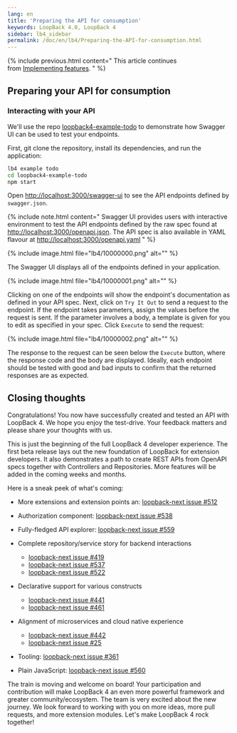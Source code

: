 ```yaml
---
lang: en
title: 'Preparing the API for consumption'
keywords: LoopBack 4.0, LoopBack 4
sidebar: lb4_sidebar
permalink: /doc/en/lb4/Preparing-the-API-for-consumption.html
---
```


{% include previous.html content=" This article continues
from [Implementing features](./Implementing-features.md).
" %}

## Preparing your API for consumption

### Interacting with your API

We'll use the repo
[loopback4-example-todo](https://github.com/strongloop/loopback-next/blob/master/examples/todo)
to demonstrate how Swagger UI can be used to test your endpoints.

First, git clone the repository, install its dependencies, and run the
application:

```sh
lb4 example todo
cd loopback4-example-todo
npm start
```

Open <http://localhost:3000/swagger-ui> to see the API endpoints defined by
`swagger.json`.

{% include note.html content="
Swagger UI provides users with interactive
environment to test the API endpoints defined by the raw spec found at
<http://localhost:3000/openapi.json>. The API spec is also available in YAML
flavour at <http://localhost:3000/openapi.yaml>
" %}

{% include image.html file="lb4/10000000.png" alt="" %}

The Swagger UI displays all of the endpoints defined in your application.

{% include image.html file="lb4/10000001.png" alt="" %}

Clicking on one of the endpoints will show the endpoint's documentation as
defined in your API spec. Next, click on `Try It Out` to send a request to the
endpoint. If the endpoint takes parameters, assign the values before the request
is sent. If the parameter involves a body, a template is given for you to edit
as specified in your spec. Click `Execute` to send the request:

{% include image.html file="lb4/10000002.png" alt="" %}

The response to the request can be seen below the `Execute` button, where the
response code and the body are displayed. Ideally, each endpoint should be
tested with good and bad inputs to confirm that the returned responses are as
expected.

## Closing thoughts

Congratulations! You now have successfully created and tested an API with
LoopBack 4. We hope you enjoy the test-drive. Your feedback matters and please
share your thoughts with us.

This is just the beginning of the full LoopBack 4 developer experience. The
first beta release lays out the new foundation of LoopBack for extension
developers. It also demonstrates a path to create REST APIs from OpenAPI specs
together with Controllers and Repositories. More features will be added in the
coming weeks and months.

Here is a sneak peek of what's coming:

- More extensions and extension points an:
  [loopback-next issue #512](https://github.com/strongloop/loopback-next/issues/512)

- Authorization component:
  [loopback-next issue #538](https://github.com/strongloop/loopback-next/issues/538)

- Fully-fledged API explorer:
  [loopback-next issue #559](https://github.com/strongloop/loopback-next/issues/559)

- Complete repository/service story for backend interactions

  - [loopback-next issue #419](https://github.com/strongloop/loopback-next/issues/419)
  - [loopback-next issue #537](https://github.com/strongloop/loopback-next/issues/537)
  - [loopback-next issue #522](https://github.com/strongloop/loopback-next/issues/522)

- Declarative support for various constructs

  - [loopback-next issue #441](https://github.com/strongloop/loopback-next/issues/441)
  - [loopback-next issue #461](https://github.com/strongloop/loopback-next/issues/461)

- Alignment of microservices and cloud native experience

  - [loopback-next issue #442](https://github.com/strongloop/loopback-next/issues/442)
  - [loopback-next issue #25](https://github.com/strongloop/loopback-next/issues/25)

- Tooling:
  [loopback-next issue #361](https://github.com/strongloop/loopback-next/issues/361)

- Plain JavaScript:
  [loopback-next issue #560](https://github.com/strongloop/loopback-next/issues/560)

The train is moving and welcome on board! Your participation and contribution
will make LoopBack 4 an even more powerful framework and greater
community/ecosystem. The team is very excited about the new journey. We look
forward to working with you on more ideas, more pull requests, and more
extension modules. Let's make LoopBack 4 rock together!
